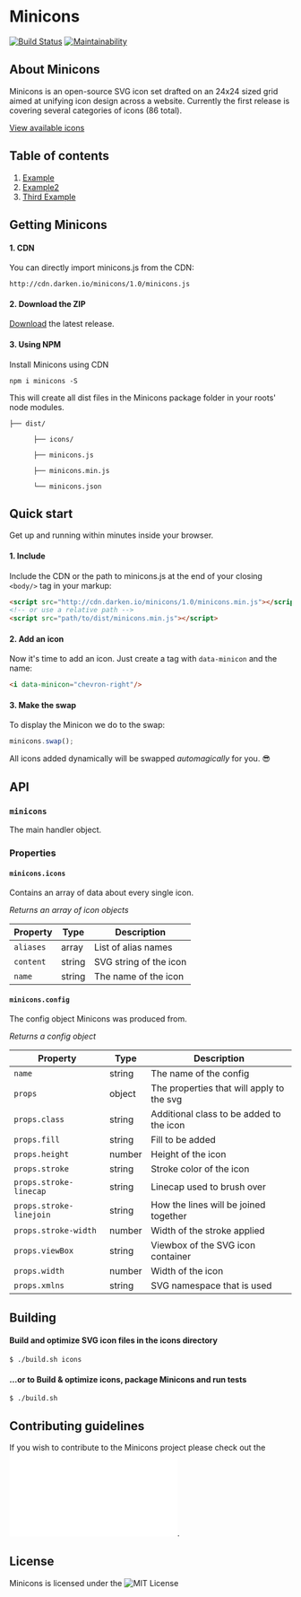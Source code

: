 # Minicons

[![Build Status](https://travis-ci.org/animify/Minicons.svg?branch=build_br)](https://travis-ci.org/animify/Minicons)
[![Maintainability](https://api.codeclimate.com/v1/badges/18c67260237745b56cbe/maintainability)](https://codeclimate.com/github/animify/Minicons/maintainability)

## About Minicons

Minicons is an open-source SVG icon set drafted on an 24x24 sized grid aimed at unifying icon design across a website. Currently the first release is covering several categories of icons (86 total).

[View available icons](http://minicons.io)

## Table of contents

1. [Example](#example)
2. [Example2](#example2)
3. [Third Example](#third-example)

## Getting Minicons

#### 1. CDN

You can directly import minicons.js from the CDN:

```
http://cdn.darken.io/minicons/1.0/minicons.js
```

#### 2. Download the ZIP

[Download](https://github.com/animify/Minicons/files/1419498/Minicons-v1.0.zip) the latest release.

#### 3. Using NPM

Install Minicons using CDN

```
npm i minicons -S
```

This will create all dist files in the Minicons package folder in your roots' node modules.

```
├── dist/

      ├── icons/

      ├── minicons.js
      
      ├── minicons.min.js

      └── minicons.json
```

## Quick start

Get up and running within minutes inside your browser.

#### 1. Include

Include the CDN or the path to minicons.js at the end of your closing `<body/>` tag in your markup:

```html
<script src="http://cdn.darken.io/minicons/1.0/minicons.min.js"></script>
<!-- or use a relative path -->
<script src="path/to/dist/minicons.min.js"></script>
```

#### 2. Add an icon

Now it's time to add an icon. Just create a tag with `data-minicon` and the name:

```html
<i data-minicon="chevron-right"/>
```

#### 3. Make the swap

To display the Minicon we do to the swap:

```javascript
minicons.swap();
```
All icons added dynamically will be swapped _automagically_ for you. 😎

## API

### `minicons`

The main handler object.

### Properties

#### `minicons.icons`

Contains an array of data about every single icon.


*Returns an array of icon objects*

| Property      | Type   | Description             |
| ------------- | ------ | ----------------------- |
| `aliases`     | array  | List of alias names     |
| `content`     | string | SVG string of the icon  |
| `name   `     | string | The name of the icon    |

#### `minicons.config`

The config object Minicons was produced from.


*Returns a config object*

| Property                | Type   | Description                                 |
| ----------------------- | ------ | ------------------------------------------- |
| `name`                  | string | The name of the config                      |
| `props`                 | object | The properties that will apply to the svg   |
| `props.class`           | string | Additional class to be added to the icon    |
| `props.fill`            | string | Fill to be added                            |
| `props.height`          | number | Height of the icon                          |
| `props.stroke`          | string | Stroke color of the icon                    |
| `props.stroke-linecap`  | string | Linecap used to brush over                  |
| `props.stroke-linejoin` | string | How the lines will be joined together       |
| `props.stroke-width`    | number | Width of the stroke applied                 |
| `props.viewBox`         | string | Viewbox of the SVG icon container           |
| `props.width`           | number | Width of the icon                           |
| `props.xmlns`           | string | SVG namespace that is used                  |

## Building

#### Build and optimize SVG icon files in the icons directory
```shell
$ ./build.sh icons
```

#### ...or to Build & optimize icons, package Minicons and run tests
```shell
$ ./build.sh
```

## Contributing guidelines

If you wish to contribute to the Minicons project please check out the ![contributing guidelines](CODE_OF_CONDUCT.md).

## License

Minicons is licensed under the ![MIT License](LICENSE)
